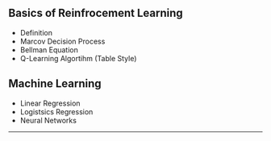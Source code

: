 ## Basics of Reinfrocement Learning


* Definition
* Marcov Decision Process
* Bellman Equation
* Q-Learning Algortihm (Table Style)

## Machine Learning

* Linear Regression
* Logistsics Regression
* Neural Networks


---